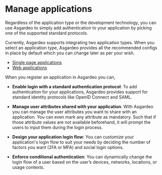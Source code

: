 # Manage applications

Regardless of the application type or the development technology, you can use Asgardeo to simply add authentication 
to your application by picking one of the supported standard protocols.

Currently, Asgardeo supports integrating two application types. When you select an application type, Asgardeo 
provides all the recommended configs in place by default which you can change later as per your wish.
* [Single page applications](./spa/README.md)
* [Web applications](./web-app/README.md)

When you register an application in Asgardeo you can, 

* **Enable login with a standard authentication protocol**: To add authentication for your applications, Asgardeo 
provides support for standard identity protocols like OpenID Connect and SAML.
  
* **Manage user attributes shared with your application**: With Asgardeo you can manage the user attributes you 
want to share with an application. You can even mark any attribute as mandatory. Such that if those attribute values 
are not available beforehand, it will prompt the users to input them during the login process.
  
* **Design your application login flow**: You can customize your application's login flow to suit your needs by 
deciding the number of factors you want (2FA or MFA) and social login options.
  
* **Enforce conditional authentication**: You can dynamically change the login flow of a user based on the user’s 
devices, networks, locations, or usage contexts.
